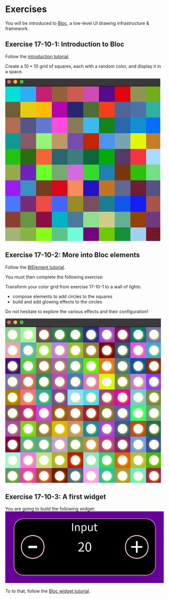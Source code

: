 # Exercises

You will be introduced to [Bloc](https://github.com/pharo-graphics/Bloc), a low-level UI drawing infrastructure & framework.

## Exercise 17-10-1: Introduction to Bloc

Follow the [introduction tutorial](/4%20-%20Additional%20resources/bloc/bloc-introduction.md).

Create a $10\times10$ grid of squares, each with a random color, and display it in a space.

![Creating a grid of elements.](/4%20-%20Additional%20resources/bloc/figures/elementsGrid.png)

## Exercise 17-10-2: More into Bloc elements

Follow the [BlElement tutorial](/4%20-%20Additional%20resources/bloc/bloc-bl-elements.md).

You must then complete the following exercise: 

Transform your color grid from exercise 17-10-1 to a wall of lights:
- compose elements to add circles to the squares
- build and add glowing effects to the circles

Do not hesitate to explore the various effects and their configuration!

![Creating a grid of elements.](/4%20-%20Additional%20resources/bloc/figures/elementsGridLights.png)

## Exercise 17-10-3: A first widget
You are going to build the following widget: 
![An integer input widget.](/4%20-%20Additional%20resources/bloc/figures/input.png)

To to that, follow the [Bloc widget tutorial](/4%20-%20Additional%20resources/bloc/bloc-widget-tutorial.md).
